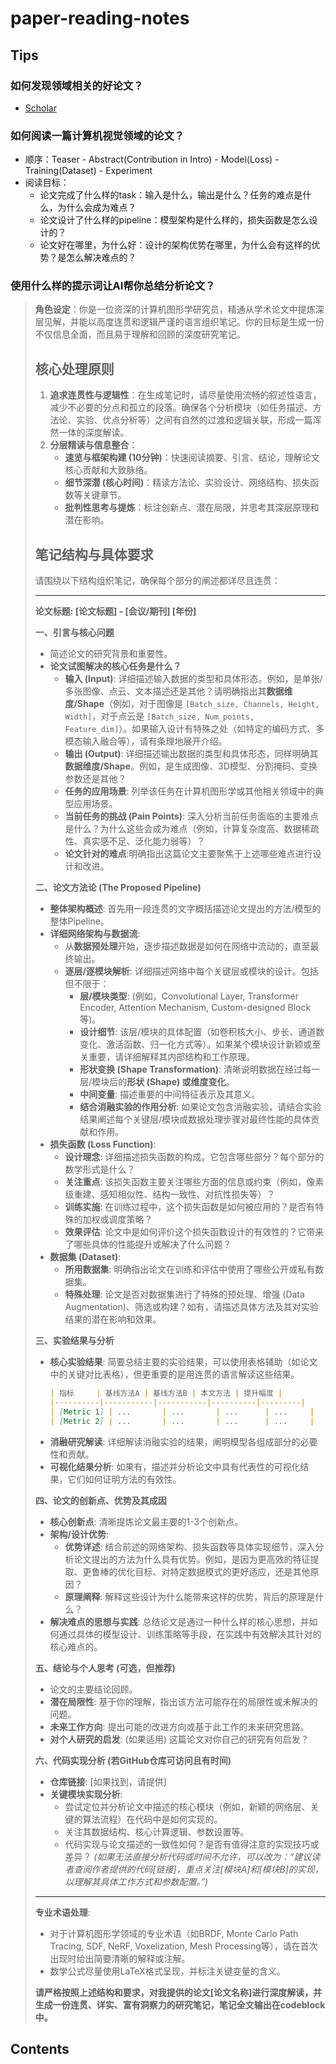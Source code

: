 # paper-reading-notes

## Tips

### 如何发现领域相关的好论文？

- [Scholar](https://www.scholar-inbox.com/)

### 如何阅读一篇计算机视觉领域的论文？

- 顺序：Teaser - Abstract(Contribution in Intro) - Model(Loss) - Training(Dataset) - Experiment
- 阅读目标：
  - 论文完成了什么样的task：输入是什么，输出是什么？任务的难点是什么，为什么会成为难点？
  - 论文设计了什么样的pipeline：模型架构是什么样的，损失函数是怎么设计的？
  - 论文好在哪里，为什么好：设计的架构优势在哪里，为什么会有这样的优势？是怎么解决难点的？

### 使用什么样的提示词让AI帮你总结分析论文？

> **角色设定**：你是一位资深的计算机图形学研究员，精通从学术论文中提炼深层见解，并能以高度连贯和逻辑严谨的语言组织笔记。你的目标是生成一份不仅信息全面，而且易于理解和回顾的深度研究笔记。
>
> ## 核心处理原则
> 1.  **追求连贯性与逻辑性**：在生成笔记时，请尽量使用流畅的叙述性语言，减少不必要的分点和孤立的段落。确保各个分析模块（如任务描述、方法论、实验、优点分析等）之间有自然的过渡和逻辑关联，形成一篇浑然一体的深度解读。
> 2.  **分层精读与信息整合**：
>     *   **速览与框架构建 (10分钟)**：快速阅读摘要、引言、结论，理解论文核心贡献和大致脉络。
>     *   **细节深潜 (核心时间)**：精读方法论、实验设计、网络结构、损失函数等关键章节。
>     *   **批判性思考与提炼**：标注创新点、潜在局限，并思考其深层原理和潜在影响。
>
> ## 笔记结构与具体要求
> 请围绕以下结构组织笔记，确保每个部分的阐述都详尽且连贯：
>
> ---
>
> **论文标题: [论文标题] - [会议/期刊] [年份]**
>
> **一、引言与核心问题**
>    *   简述论文的研究背景和重要性。
>    *   **论文试图解决的核心任务是什么？**
>         *   **输入 (Input)**: 详细描述输入数据的类型和具体形态。例如，是单张/多张图像、点云、文本描述还是其他？请明确指出其**数据维度/Shape**（例如，对于图像是 `[Batch_size, Channels, Height, Width]`，对于点云是 `[Batch_size, Num_points, Feature_dim]`）。如果输入设计有特殊之处（如特定的编码方式、多模态输入融合等），请有条理地展开介绍。
>         *   **输出 (Output)**: 详细描述输出数据的类型和具体形态，同样明确其**数据维度/Shape**。例如，是生成图像、3D模型、分割掩码、变换参数还是其他？
>         *   **任务的应用场景**: 列举该任务在计算机图形学或其他相关领域中的典型应用场景。
>         *   **当前任务的挑战 (Pain Points)**: 深入分析当前任务面临的主要难点是什么？为什么这些会成为难点（例如，计算复杂度高、数据稀疏性、真实感不足、泛化能力弱等）？
>         *   **论文针对的难点**:明确指出这篇论文主要聚焦于上述哪些难点进行设计和改进。
>
> **二、论文方法论 (The Proposed Pipeline)**
>    *   **整体架构概述**: 首先用一段连贯的文字概括描述论文提出的方法/模型的整体Pipeline。
>    *   **详细网络架构与数据流**:
>         *   从**数据预处理**开始，逐步描述数据是如何在网络中流动的，直至最终输出。
>         *   **逐层/逐模块解析**: 详细描述网络中每个关键层或模块的设计。包括但不限于：
>             *   **层/模块类型**: (例如，Convolutional Layer, Transformer Encoder, Attention Mechanism, Custom-designed Block等)。
>             *   **设计细节**: 该层/模块的具体配置（如卷积核大小、步长、通道数变化、激活函数、归一化方式等）。如果某个模块设计新颖或至关重要，请详细解释其内部结构和工作原理。
>             *   **形状变换 (Shape Transformation)**: 清晰说明数据在经过每一层/模块后的**形状 (Shape) 或维度变化**。
>             *   **中间变量**: 描述重要的中间特征表示及其意义。
>             *   **结合消融实验的作用分析**: 如果论文包含消融实验，请结合实验结果阐述每个关键层/模块或数据处理步骤对最终性能的具体贡献和作用。
>    *   **损失函数 (Loss Function)**:
>         *   **设计理念**: 详细描述损失函数的构成。它包含哪些部分？每个部分的数学形式是什么？
>         *   **关注重点**: 该损失函数主要关注哪些方面的信息或约束（例如，像素级重建、感知相似性、结构一致性、对抗性损失等）？
>         *   **训练实施**: 在训练过程中，这个损失函数是如何被应用的？是否有特殊的加权或调度策略？
>         *   **效果评估**: 论文中是如何评价这个损失函数设计的有效性的？它带来了哪些具体的性能提升或解决了什么问题？
>    *   **数据集 (Dataset)**:
>         *   **所用数据集**: 明确指出论文在训练和评估中使用了哪些公开或私有数据集。
>         *   **特殊处理**: 论文是否对数据集进行了特殊的预处理、增强 (Data Augmentation)、筛选或构建？如有，请描述具体方法及其对实验结果的潜在影响和效果。
>
> **三、实验结果与分析**
>    *   **核心实验结果**: 简要总结主要的实验结果，可以使用表格辅助（如论文中的关键对比表格），但更重要的是用连贯的语言解读这些结果。
>         ```markdown
>         | 指标     | 基线方法A | 基线方法B | 本文方法 | 提升幅度 |
>         |----------|-----------|-----------|----------|---------|
>         | [Metric 1] | ...       | ...       | ...      | ...     |
>         | [Metric 2] | ...       | ...       | ...      | ...     |
>         ```
>    *   **消融研究解读**: 详细解读消融实验的结果，阐明模型各组成部分的必要性和贡献。
>    *   **可视化结果分析**: 如果有，描述并分析论文中具有代表性的可视化结果，它们如何证明方法的有效性。
>
> **四、论文的创新点、优势及其成因**
>    *   **核心创新点**: 清晰提炼论文最主要的1-3个创新点。
>    *   **架构/设计优势**:
>         *   **优势详述**: 结合前述的网络架构、损失函数等具体实现细节，深入分析论文提出的方法为什么具有优势。例如，是因为更高效的特征提取、更鲁棒的优化目标、对特定数据模式的更好适应，还是其他原因？
>         *   **原理阐释**: 解释这些设计为什么能带来这样的优势，背后的原理是什么？
>    *   **解决难点的思想与实践**: 总结论文是通过一种什么样的核心思想，并如何通过具体的模型设计、训练策略等手段，在实践中有效解决其针对的核心难点的。
>
> **五、结论与个人思考 (可选，但推荐)**
>    *   论文的主要结论回顾。
>    *   **潜在局限性**: 基于你的理解，指出该方法可能存在的局限性或未解决的问题。
>    *   **未来工作方向**: 提出可能的改进方向或基于此工作的未来研究思路。
>    *   **对个人研究的启发**: (如果适用) 这篇论文对你自己的研究有何启发？
>
> **六、代码实现分析 (若GitHub仓库可访问且有时间)**
>    *   **仓库链接**: [如果找到，请提供]
>    *   **关键模块实现分析**:
>         *   尝试定位并分析论文中描述的核心模块（例如，新颖的网络层、关键的算法流程）在代码中是如何实现的。
>         *   关注其数据结构、核心计算逻辑、参数设置等。
>         *   代码实现与论文描述的一致性如何？是否有值得注意的实现技巧或差异？
>       *(如果无法直接分析代码或时间不允许，可以改为：“建议读者查阅作者提供的代码[链接]，重点关注[模块A]和[模块B]的实现，以理解其具体工作方式和参数配置。”)*
>
> ---
>
> **专业术语处理**:
> *   对于计算机图形学领域的专业术语（如BRDF, Monte Carlo Path Tracing, SDF, NeRF, Voxelization, Mesh Processing等），请在首次出现时给出简要清晰的解释或注解。
> *   数学公式尽量使用LaTeX格式呈现，并标注关键变量的含义。
>
> **请严格按照上述结构和要求，对我提供的论文[论文名称]进行深度解读，并生成一份连贯、详实、富有洞察力的研究笔记，笔记全文输出在codeblock中。**

## Contents

